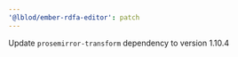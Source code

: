 ```yaml
---
'@lblod/ember-rdfa-editor': patch
---
```


Update `prosemirror-transform` dependency to version 1.10.4
